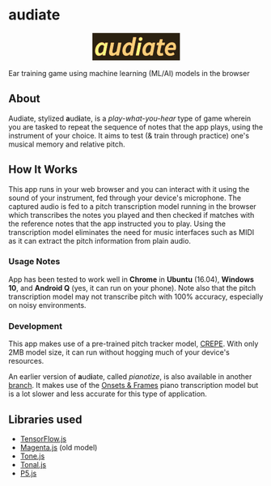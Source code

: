 # audiate

<p align="center">
  <img src="assets/audiate.png" />
</p>

Ear training game using machine learning (ML/AI) models in the browser

## About

Audiate, stylized **a**ud**i**ate, is a *play-what-you-hear* type of game wherein you are tasked to repeat the sequence of notes that the app plays, using the instrument of your choice. It aims to test (& train through practice) one's musical memory and relative pitch.

## How It Works

This app runs in your web browser and you can interact with it using the sound of your instrument, fed through your device's microphone. The captured audio is fed to a pitch transcription model running in the browser which transcribes the notes you played and then checked if matches with the reference notes that the app instructed you to play. Using the transcription model eliminates the need for music interfaces such as MIDI as it can extract the pitch information from plain audio.

### Usage Notes

App has been tested to work well in **Chrome** in **Ubuntu** (16.04), **Windows 10**, and **Android Q** (yes, it can run on your phone). Note also that the pitch transcription model may not transcribe pitch with 100% accuracy, especially on noisy environments.

### Development

This app makes use of a pre-trained pitch tracker model, [CREPE](https://github.com/marl/crepe). With only 2MB model size, it can run without hogging much of your device's resources.

An earlier version of **a**ud**i**ate, called *pianotize*, is also available in another [branch](https://github.com/cjbayron/audiate/tree/onsets-and-frames). It makes use of the [Onsets & Frames](https://magenta.tensorflow.org/onsets-frames) piano transcription model but is a lot slower and less accurate for this type of application.

## Libraries used

* [TensorFlow.js](https://github.com/tensorflow/tfjs)
* [Magenta.js](https://github.com/magenta/magenta-js) (old model)
* [Tone.js](https://tonejs.github.io/)
* [Tonal.js](https://github.com/tonaljs/tonal)
* [P5.js](https://p5js.org/)
